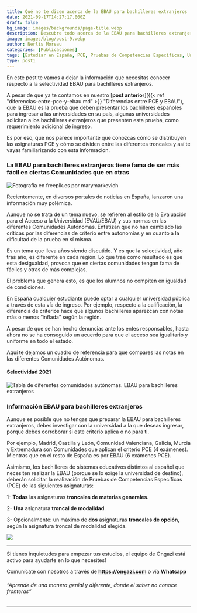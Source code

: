 ```yaml
---
title: Qué no te dicen acerca de la EBAU para bachilleres extranjeros
date: 2021-09-17T14:27:17.000Z
draft: false
bg_image: images/backgrounds/page-title.webp
description: Descubre todo acerca de la EBAU para bachilleres extranjeros y cómo se clasifican las materias que debes presentar según las troncales.
image: images/blog/post-9.webp
author: Nerlis Moreau
categories: [Publicaciones]
tags: [Estudiar en España, PCE, Pruebas de Competencias Específicas, Universidad en España, Universidad Española]
type: post1
---
```


En este post te vamos a dejar la información que necesitas conocer respecto a la selectividad EBAU para bachilleres extranjeros.

A pesar de que ya te contamos en nuestro  [**post anterior**]({{< ref "diferencias-entre-pce-y-ebau.md" >}} "Diferencias entre PCE y EBAU"), que la EBAU es la prueba que deben presentar los bachilleres españoles para ingresar a las universidades en su país, algunas universidades solicitan a los bachilleres extranjeros que presenten esta prueba, como requerimiento adicional de ingreso.

Es por eso, que nos parece importante que conozcas cómo se distribuyen las asignaturas PCE y cómo se dividen entre las diferentes troncales y así te vayas familiarizando con esta informacion.

### La EBAU para bachilleres extranjeros tiene fama de ser más fácil en ciertas Comunidades que en otras

![](/images/blog/post-9_1.webp "Fotografia en freepik.es por marymarkevich")


Recientemente, en diversos portales de noticias en España, lanzaron una información muy polémica.

Aunque no se trata de un tema nuevo, se refieren al estilo de la Evaluación para el Acceso a la Universidad (EVAU/EBAU) y sus normas en las diferentes Comunidades Autónomas. Enfatizan que no han cambiado las críticas por las diferencias de criterio entre autonomías y en cuanto a la dificultad de la prueba en sí misma. 

Es un tema que lleva años siendo discutido. Y es que la selectividad, año tras año, es diferente en cada región. Lo que trae como resultado es que esta desigualdad, provoca que en ciertas comunidades tengan fama de fáciles y otras de más complejas.

El problema que genera esto, es que los alumnos no compiten en igualdad de condiciones.

En España cualquier estudiante puede optar a cualquier universidad pública a través de esta vía de ingreso. Por ejemplo, respecto a la calificación, la diferencia de criterios hace que algunos bachilleres aparezcan con notas más o menos “inflada” según la región.

A pesar de que se han hecho denuncias ante los entes responsables, hasta ahora no se ha conseguido un acuerdo para que el acceso sea igualitario y uniforme en todo el estado.

Aquí te dejamos un cuadro de referencia para que compares las notas en las diferentes Comunidades Autónomas.

#### Selectividad 2021

![](/images/blog/post-9_2.webp "Tabla de diferentes comunidades autónomas. EBAU para bachilleres extranjeros")

### Información EBAU para bachilleres extranjeros

Aunque es posible que no tengas que preparar la EBAU para bachilleres extranjeros, debes investigar con la universidad a la que deseas ingresar, porque debes corroborar si este criterio aplica o no para ti.

Por ejemplo, Madrid, Castilla y León, Comunidad Valenciana, Galicia, Murcia y Extremadura son Comunidades que aplican el criterio PCE (4 exámenes). Mientras que en el resto de España es por EBAU (6 exámenes PCE). 

Asimismo, los bachilleres de sistemas educativos distintos al español que necesiten realizar la EBAU (porque se lo exige la universidad de destino), deberán solicitar la realización de Pruebas de Competencias Específicas (PCE) de las siguientes asignaturas:

1- **Todas** las asignaturas **troncales de materias generales**.

2- **Una** asignatura **troncal de modalidad**.

3- Opcionalmente: un máximo de **dos** asignaturas **troncales de opción**, según la asignatura troncal de modalidad elegida.

![](/images/blog/post-5_2.webp)

---

Si tienes inquietudes para empezar tus estudios, el equipo de Ongazi está activo para ayudarte en lo que necesites!

Comunícate con nosotros a través de **https://ongazi.com** o vía **Whatsapp**

###### “Aprende de una manera genial y diferente, donde el saber no conoce fronteras”

---
